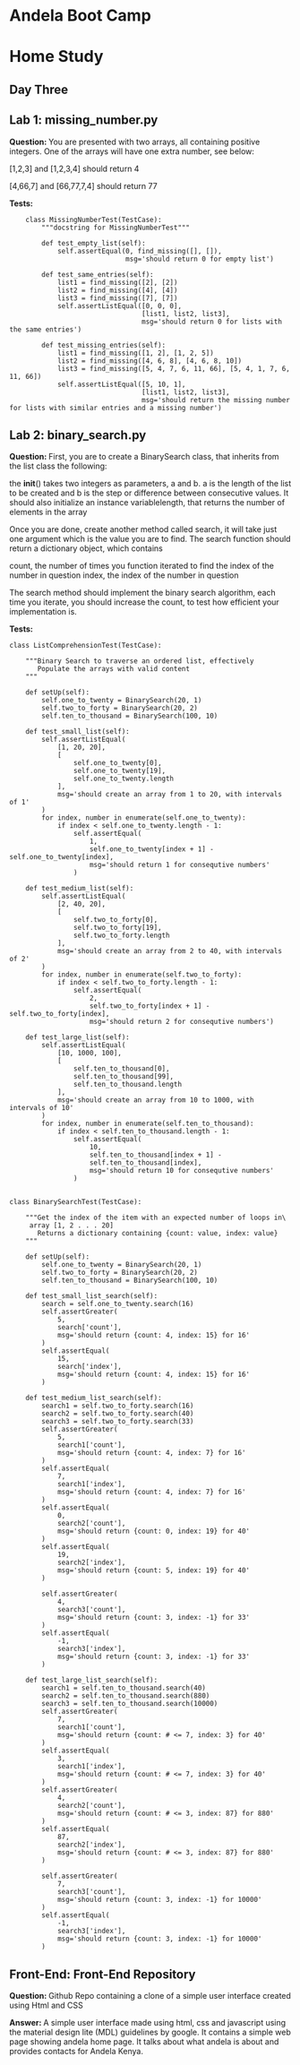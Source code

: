 <b>Andela Boot Camp</b> 
================

Home Study
==========

Day Three
---------


Lab 1: missing_number.py 
------------------------

<b>Question: </b>
You are presented with two arrays, all containing positive integers. One of the arrays will have one extra number, see below:

[1,2,3] and [1,2,3,4] should return 4

[4,66,7] and [66,77,7,4] should return 77


<b>Tests: </b>

        class MissingNumberTest(TestCase):
            """docstring for MissingNumberTest"""

            def test_empty_list(self):
                self.assertEqual(0, find_missing([], []),
                                 msg='should return 0 for empty list')

            def test_same_entries(self):
                list1 = find_missing([2], [2])
                list2 = find_missing([4], [4])
                list3 = find_missing([7], [7])
                self.assertListEqual([0, 0, 0],
                                     [list1, list2, list3],
                                     msg='should return 0 for lists with the same entries')

            def test_missing_entries(self):
                list1 = find_missing([1, 2], [1, 2, 5])
                list2 = find_missing([4, 6, 8], [4, 6, 8, 10])
                list3 = find_missing([5, 4, 7, 6, 11, 66], [5, 4, 1, 7, 6, 11, 66])
                self.assertListEqual([5, 10, 1],
                                     [list1, list2, list3],
                                     msg='should return the missing number for lists with similar entries and a missing number')




Lab 2: binary_search.py 
------------------------

<b>Question: </b>
First, you are to create a BinarySearch class, that inherits from the list class the following:

the __init__() takes two integers as parameters, a and b. a is the length of the list to be created and b is the step or difference between consecutive values. It should also initialize an instance variablelength, that returns the number of elements in the array

Once you are done, create another method called search, it will take just one argument which is the value you are to find. The search function should return a dictionary object, which contains

count, the number of times you function iterated to find the index of the number in question index, the index of the number in question

The search method should implement the binary search algorithm, each time you iterate, you should increase the count, to test how efficient your implementation is.

<b>Tests: </b>

    class ListComprehensionTest(TestCase):

        """Binary Search to traverse an ordered list, effectively
           Populate the arrays with valid content
        """

        def setUp(self):
            self.one_to_twenty = BinarySearch(20, 1)
            self.two_to_forty = BinarySearch(20, 2)
            self.ten_to_thousand = BinarySearch(100, 10)

        def test_small_list(self):
            self.assertListEqual(
                [1, 20, 20],
                [
                    self.one_to_twenty[0],
                    self.one_to_twenty[19],
                    self.one_to_twenty.length
                ],
                msg='should create an array from 1 to 20, with intervals of 1'
            )
            for index, number in enumerate(self.one_to_twenty):
                if index < self.one_to_twenty.length - 1:
                    self.assertEqual(
                        1,
                        self.one_to_twenty[index + 1] - self.one_to_twenty[index],
                        msg='should return 1 for consequtive numbers'
                    )

        def test_medium_list(self):
            self.assertListEqual(
                [2, 40, 20],
                [
                    self.two_to_forty[0],
                    self.two_to_forty[19],
                    self.two_to_forty.length
                ],
                msg='should create an array from 2 to 40, with intervals of 2'
            )
            for index, number in enumerate(self.two_to_forty):
                if index < self.two_to_forty.length - 1:
                    self.assertEqual(
                        2,
                        self.two_to_forty[index + 1] - self.two_to_forty[index],
                        msg='should return 2 for consequtive numbers')

        def test_large_list(self):
            self.assertListEqual(
                [10, 1000, 100],
                [
                    self.ten_to_thousand[0],
                    self.ten_to_thousand[99],
                    self.ten_to_thousand.length
                ],
                msg='should create an array from 10 to 1000, with intervals of 10'
            )
            for index, number in enumerate(self.ten_to_thousand):
                if index < self.ten_to_thousand.length - 1:
                    self.assertEqual(
                        10,
                        self.ten_to_thousand[index + 1] -
                        self.ten_to_thousand[index],
                        msg='should return 10 for consequtive numbers'
                    )


    class BinarySearchTest(TestCase):

        """Get the index of the item with an expected number of loops in\
         array [1, 2 . . . 20]
           Returns a dictionary containing {count: value, index: value}
        """

        def setUp(self):
            self.one_to_twenty = BinarySearch(20, 1)
            self.two_to_forty = BinarySearch(20, 2)
            self.ten_to_thousand = BinarySearch(100, 10)

        def test_small_list_search(self):
            search = self.one_to_twenty.search(16)
            self.assertGreater(
                5,
                search['count'],
                msg='should return {count: 4, index: 15} for 16'
            )
            self.assertEqual(
                15,
                search['index'],
                msg='should return {count: 4, index: 15} for 16'
            )

        def test_medium_list_search(self):
            search1 = self.two_to_forty.search(16)
            search2 = self.two_to_forty.search(40)
            search3 = self.two_to_forty.search(33)
            self.assertGreater(
                5,
                search1['count'],
                msg='should return {count: 4, index: 7} for 16'
            )
            self.assertEqual(
                7,
                search1['index'],
                msg='should return {count: 4, index: 7} for 16'
            )
            self.assertEqual(
                0,
                search2['count'],
                msg='should return {count: 0, index: 19} for 40'
            )
            self.assertEqual(
                19,
                search2['index'],
                msg='should return {count: 5, index: 19} for 40'
            )

            self.assertGreater(
                4,
                search3['count'],
                msg='should return {count: 3, index: -1} for 33'
            )
            self.assertEqual(
                -1,
                search3['index'],
                msg='should return {count: 3, index: -1} for 33'
            )

        def test_large_list_search(self):
            search1 = self.ten_to_thousand.search(40)
            search2 = self.ten_to_thousand.search(880)
            search3 = self.ten_to_thousand.search(10000)
            self.assertGreater(
                7,
                search1['count'],
                msg='should return {count: # <= 7, index: 3} for 40'
            )
            self.assertEqual(
                3,
                search1['index'],
                msg='should return {count: # <= 7, index: 3} for 40'
            )
            self.assertGreater(
                4,
                search2['count'],
                msg='should return {count: # <= 3, index: 87} for 880'
            )
            self.assertEqual(
                87,
                search2['index'],
                msg='should return {count: # <= 3, index: 87} for 880'
            )

            self.assertGreater(
                7,
                search3['count'],
                msg='should return {count: 3, index: -1} for 10000'
            )
            self.assertEqual(
                -1,
                search3['index'],
                msg='should return {count: 3, index: -1} for 10000'
            )

Front-End: Front-End Repository 
------------------------

<b>Question: </b>
Github Repo containing a clone of a simple user interface created using Html and CSS

<b>Answer: </b>
A simple user interface made using html, css and javascript using the material design lite (MDL) guidelines by google.
It contains a simple web page showing andela home page. It talks about what andela is about and provides contacts for Andela Kenya.
